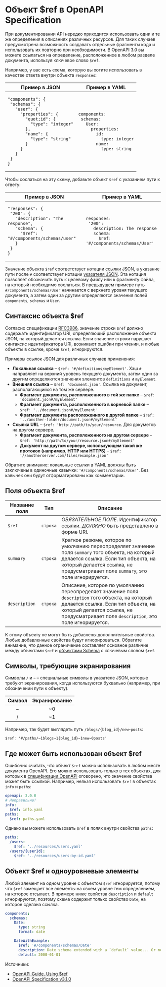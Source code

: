 # Объект $ref в OpenAPI Specification
 
При документировании API нередко приходится использовать одни и те же определения в описаниях различных ресурсов. Для таких случаев предусмотрена возможность создавать отдельные фрагменты кода и использовать их повторно при необходимости. В OpenAPI 3.0 вы можете ссылаться на определение, расположенное в любом разделе документа, используя ключевое слово `$ref`.
 
Например, у вас есть схема, которую вы хотите использовать в качестве ответа внутри объекта `responses`:
 
<table>
   <thead>
       <tr>
           <th>Пример в JSON</th>
           <th>Пример в YAML</th>
       </tr>
   </thead>
   <tbody>
       <tr>
           <td>
           <pre>
<code>&quot;components&quot;: {
 &quot;schemas&quot;: {
   &quot;user&quot;: {
     &quot;properties&quot;: {
       &quot;quot;id&quot;: {
         &quot;type&quot;: &quot;integer&quot;
       },
       &quot;name&quot;: {
         &quot;type&quot;: &quot;string&quot;
       }
     }
   }
 }
}
</code></pre>
           </td>
           <td>
           <pre>
<code>components:
 schemas:
   User:
     properties:
       id:
         type: integer
       name:
         type: string
</code></pre>
           </td>
       </tr>
   </tbody>
</table>
 
Чтобы сослаться на эту схему, добавьте объект `$ref` с указанием пути к ответу:
<table>
   <thead>
       <tr>
           <th>Пример в JSON</th>
           <th>Пример в YAML</th>
       </tr>
   </thead>
   <tbody>
       <tr>
           <td>
           <pre>
<code>&quot;responses&quot;: {
 &quot;200&quot;: {
   &quot;description&quot;: &quot;The response&quot;,
   &quot;schema&quot;: {
     &quot;$ref&quot;: &quot;#/components/schemas/user&quot;
   }
 }
}
</code></pre>
           </td>
           <td>
           <pre>
<code>responses:
 &#39;200&#39;:
   description: The response
   schema:
     $ref: &#39;#/components/schemas/User&#39;
</code></pre>
           </td>
       </tr>
   </tbody>
</table>
 
Значение объекта `$ref` соответствует нотации [ссылки JSON](https://tools.ietf.org/html/draft-pbryan-zyp-json-ref-03), а указание пути после `#` соответствует нотации [указателя JSON](https://tools.ietf.org/html/rfc6901). Эта нотация позволяет обозначить путь к целевому файлу или к фрагменту файла, на который необходимо сослаться. В предыдущем примере путь `#/components/schemas/User` начинается с верхнего уровня текущего документа, а затем один за другим определяются значения полей `components`, `schemas` и `User`.

## Синтаксис объекта $ref

Согласно спецификации [RFC3986](https://tools.ietf.org/html/rfc3986), значение строки `$ref` должно содержать идентификатор URI, определяющий расположение объекта JSON, на который делается ссылка. Если значение строки нарушает синтаксис идентификатора URI, возникают ошибки при чтении, и любые объекты в ссылке, кроме `$ref`, игнорируются.

Примеры ссылок JSON для различных случаев применения:
- **Локальная ссылка**  – `$ref: '#/definitions/myElement'`. Хэш `#` направляет на верхний уровень текущего документа, затем один за другим определяются значения элементов `definitions` и `myElement`.
- **Внешняя ссылка** – `$ref: 'document.json'`. Ссылка на документ, располагающийся на том же сервере.
  - **Фрагмент документа, расположенного в той же папке** – `$ref: 'document.json#/myElement'`
  - **Фрагмент документа, расположенного в корневой папке** – `$ref: '../document.json#/myElement'`
  - **Фрагмент документа расположенного в другой папке** – `$ref: '../another-folder/document.json#/myElement'`
- **Ссылка URL** – `$ref: 'http://path/to/your/resource`. Для докуметов на другом сервере.
  - **Фрагмент документа, расположенного на другом сервере** – `$ref: 'http://path/to/your/resource.json#/myElement'`
  - **Документ на другом сервере, использующем такой же протокол (например, HTTP или HTTPS)** – `$ref: '//anotherserver.com/files/example.json'`

Обратите внимание: локальные ссылки в YAML должны быть заключены в одиночные кавычки: `'#/components/schemas/User'`. Без кавычек они будут отформатированы как комментарии.

## Поля объекта $ref

| **Название поля** | **Тип** | **Описание** |
| --- | --- | --- |
| `$ref` | `строка` | *ОБЯЗАТЕЛЬНОЕ ПОЛЕ*. Идентификатор ссылки. *ДОЛЖНО* быть представлено в форме URI. |
| `summary` | `строка` | Краткое резюме, которое по умолчанию переопределяет значение поля `summary` того объекта, на который делается ссылка. Если тип объекта, на который делается ссылка, не предусматривает поле `summary`, это поле игнорируется. |
| `description` | `строка` | Описание, которое по умолчанию переопределяет значение поля `description` того объекта, на который делается ссылка. Если тип объекта, на который делается ссылка, не предусматривает поле `description`, это поле игнорируется. |

К этому объекту не могут быть добавлены дополнительные свойства. Любые добавленные свойства будут игнорироваться. Обратите внимание, что данное ограничение составляет основное различие между объектами `$ref` и [объектами Schema](https://spec.openapis.org/oas/latest.html#schemaObject) с ключевым словом `$ref`.

## Символы, требующие экранирования

Символы `/` и `~` – специальные символы в указателе JSON, которые требуют экранирования, когда используются буквально (например, при обозначении пути к объекту).

| **Символ** | **Экранирование** |
| :---: | :---: |
| ~ | ~0 |
| / | ~1 |

Например, так будет выглядеть путь `/blogs/{blog_id}/new~posts`:

```
$ref: '#/paths/~1blogs~1{blog_id}~1new~0posts'
```

## Где может быть использован объект $ref

Ошибочно считать, что объект `$ref` можно использовать в любом месте документа OpenAPI. Его можно использовать только в тех объектах, для которых в [спецификации OpenAPI](https://github.com/OAI/OpenAPI-Specification/blob/main/versions/3.1.0.md) оговорено, что значение свойства может быть ссылкой. Например, нельзя использовать `$ref` в объектах `info` и `paths`:

```yaml
openapi: 3.0.0
# Неправильно!
info:
  $ref: info.yaml
paths:
  $ref: paths.yaml

```

Однако вы можете использовать `$ref` в полях внутри свойства `paths`:

```yaml
paths:
  /users:
    $ref: '../resources/users.yaml'
  /users/{userId}:
    $ref: '../resources/users-by-id.yaml'
```

## Объект $ref и одноуровневые элементы

Любой элемент на одном уровне с объектом `$ref` игнорируется, потому что `$ref` замещает все элементы на своем уровне тем определением, на которое отсылает. В примере ниже свойства `description` и `default` игнорируются, поэтому схема содержит только свойство `Date`, на которое сделана ссылка.

```yaml
components:
  schemas:
    Date:
      type: string
      format: date

    DateWithExample:
      $ref: '#/components/schemas/Date'
      description: Date schema extended with a `default` value... Or not?
      default: 2000-01-01
```

Источники:
- [OpenAPI Guide. Using $ref](https://swagger.io/docs/specification/using-ref/)
- [OpenAPI Specification v3.1.0](https://spec.openapis.org/oas/latest.html)